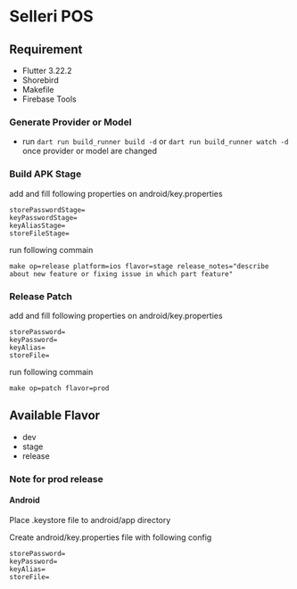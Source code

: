# Selleri POS

## Requirement

- Flutter 3.22.2
- Shorebird
- Makefile
- Firebase Tools

### Generate Provider or Model

- run `dart run build_runner build -d` or `dart run build_runner watch -d` once provider or model are changed

### Build APK Stage

add and fill following properties on android/key.properties

```
storePasswordStage=
keyPasswordStage=
keyAliasStage=
storeFileStage=
```

run following commain

```
make op=release platform=ios flavor=stage release_notes="describe about new feature or fixing issue in which part feature"
```

### Release Patch

add and fill following properties on android/key.properties

```
storePassword=
keyPassword=
keyAlias=
storeFile=
```

run following commain

```
make op=patch flavor=prod
```

## Available Flavor

- dev
- stage
- release

### Note for prod release

#### Android

Place .keystore file to android/app directory

Create android/key.properties file with following config
```
storePassword=
keyPassword=
keyAlias=
storeFile=
```
